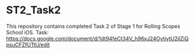 # ST2_Task2
This repository contains completed Task 2 of Stage 1 for Rolling Scopes School iOS.
Task: https://docs.google.com/document/d/1dt94feCt34V_h96xJ24OytiytU2ilZiQpsuCFZfUTtU/edit
